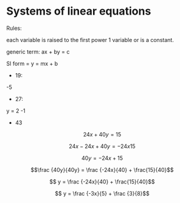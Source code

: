 # Systems of linear equations

Rules: 

each variable is raised to the first power
1 variable or is a constant.

generic term: ax + by = c

SI form = y = mx + b

* 19:

-5

* 27:

y = 2 -1

* 43

$$24x + 40y = 15$$

$$24x - 24x + 40y = -24x 15$$

$$40y = -24x + 15$$

$$\frac {40y}{40y} = \frac {-24x}{40} + \frac{15}{40}$$


$$ y = \frac {-24x}{40} + \frac{15}{40}$$

$$ y = \frac {-3x}{5} + \frac {3}{8}$$

